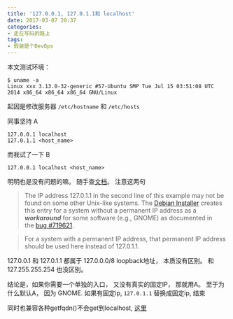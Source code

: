 ```yaml
---
title: '127.0.0.1, 127.0.1.1和 localhost'
date: 2017-03-07 20:37
categories:
- 走在写码的路上
tags:
- 假装是个DevOps
---
```


本文测试环境：
```shell
$ uname -a
Linux xxx 3.13.0-32-generic #57-Ubuntu SMP Tue Jul 15 03:51:08 UTC 2014 x86_64 x86_64 x86_64 GNU/Linux
```

起因是修改服务器 `/etc/hostname` 和 `/etc/hosts`

同事坚持 A
```
127.0.0.1 localhost
127.0.1.1 <host_name>
```
而我试了一下 B
```
127.0.0.1 localhost <host_name>
```

<!-- more -->

明明也是没有问题的嘛。 随手查[文档](http://www.debian.org/doc/manuals/debian-reference/ch05.en.html#_the_hostname_resolution)。 注意这两句

>The IP address 127.0.1.1 in the second line of this example may not be found on some other Unix-like systems. The [Debian Installer](http://en.wikipedia.org/wiki/Debian-Installer) creates this entry for a system without a permanent IP address as a ***workaround*** for some software (e.g., GNOME) as documented in the [bug #719621](http://bugs.debian.org/719621).

>For a system with a permanent IP address, that permanent IP address should be used here instead of 127.0.1.1.


127.0.0.1 和 127.0.1.1 都属于 127.0.0.0/8  loopback地址， 本质没有区别。 和127.255.255.254 也没区别。

结论是，如果你需要一个单独的入口， 又没有真实的固定IP， 那就用A。 至于为什么默认A， 因为 GNOME.
如果有固定ip, `127.0.1.1` 替换成固定ip, 结束

同时也兼容各种getfqdn()不会get到localhost, [这里](https://onebitbug.me/2014/06/25/settings-fqdn-in-linux/)
